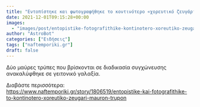 ```yaml
---
title: "Εντοπίστηκε και φωτογραφήθηκε το κοντινότερο «χορευτικό ζευγάρι» μαύρων τρυπών"
date: 2021-12-01T09:15:28+00:00
images:
  - "images/post/entopistike-fotografithike-kontinotero-xoreutiko-zeugari-mauron-trupon.jpg"
author: "AstroBot"
categories: ["Ειδήσεις"]
tags: ["naftemporiki.gr"]
draft: false
---
```


Δύο μαύρες τρύπες που βρίσκονται σε διαδικασία συγχώνευσης ανακαλύφθηκε σε γειτονικό γαλαξία.

Διαβάστε περισσότερα: https://www.naftemporiki.gr/story/1806519/entopistike-kai-fotografithike-to-kontinotero-xoreutiko-zeugari-mauron-trupon
